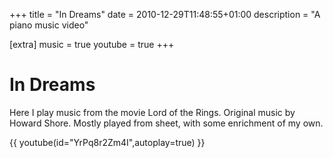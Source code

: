 +++
title = "In Dreams"
date = 2010-12-29T11:48:55+01:00
description = "A piano music video"

[extra]
music = true
youtube = true
+++

# In Dreams

Here I play music from the movie Lord of the Rings. Original music by Howard Shore. Mostly played from sheet, with some enrichment of my own.

{{ youtube(id="YrPq8r2Zm4I",autoplay=true) }}

